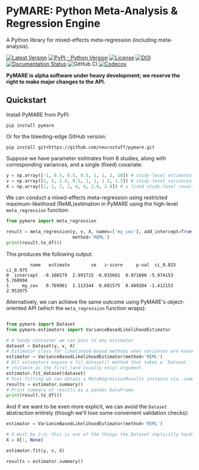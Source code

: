 # PyMARE: Python Meta-Analysis & Regression Engine
A Python library for mixed-effects meta-regression (including meta-analysis).

[![Latest Version](https://img.shields.io/pypi/v/pymare.svg)](https://pypi.python.org/pypi/pymare/)
[![PyPI - Python Version](https://img.shields.io/pypi/pyversions/pymare.svg)](https://pypi.python.org/pypi/pymare/)
[![License](https://img.shields.io/badge/License-MIT-blue.svg)](https://opensource.org/licenses/MIT)
[![DOI](https://zenodo.org/badge/228903736.svg)](https://zenodo.org/badge/latestdoi/228903736)
[![Documentation Status](https://readthedocs.org/projects/pymare/badge/?version=latest)](http://pymare.readthedocs.io/en/latest/?badge=latest)
![GitHub CI](https://github.com/neurostuff/pymare/actions/workflows/testing.yml/badge.svg)
[![Codecov](https://codecov.io/gh/neurostuff/PyMARE/branch/master/graph/badge.svg)](https://codecov.io/gh/neurostuff/pymare)

**PyMARE is alpha software under heavy development; we reserve the right to make major changes to the API.**

## Quickstart
Install PyMARE from PyPI:
```
pip install pymare
```


Or for the bleeding-edge GitHub version:

```
pip install git+https://github.com/neurostuff/pymare.git
```

Suppose we have parameter estimates from 8 studies, along with corresponding variances, and a single (fixed) covariate:

```python
y = np.array([-1, 0.5, 0.5, 0.5, 1, 1, 2, 10]) # study-level estimates
v = np.array([1, 1, 2.4, 0.5, 1, 1, 1.2, 1.5]) # study-level variances
X = np.array([1, 1, 2, 2, 4, 4, 2.8, 2.8]) # a fixed study-level covariate
```

We can conduct a mixed-effects meta-regression using restricted maximum-likelihood (ReML)estimation in PyMARE using the high-level `meta_regression` function:

```python
from pymare import meta_regression

result = meta_regression(y, v, X, names=['my_cov'], add_intercept=True,
                         method='REML')
print(result.to_df())
```

This produces the following output:

```
         name   estimate        se   z-score     p-val  ci_0.025   ci_0.975
0  intercept  -0.106579  2.993715 -0.035601  0.971600 -5.974153   5.760994
1     my_cov   0.769961  1.113344  0.691575  0.489204 -1.412153   2.952075
```

Alternatively, we can achieve the same outcome using PyMARE's object-oriented API (which the `meta_regression` function wraps):

```python

from pymare import Dataset
from pymare.estimators import VarianceBasedLikelihoodEstimator

# A handy container we can pass to any estimator
dataset = Dataset(y, v, X)
# Estimator class for likelihood-based methods when variances are known
estimator = VarianceBasedLikelihoodEstimator(method='REML')
# All estimators expose a fit_dataset() method that takes a `Dataset`
# instance as the first (and usually only) argument.
estimator.fit_dataset(dataset)
# Post-fitting we can obtain a MetaRegressionResults instance via .summary()
results = estimator.summary()
# Print summary of results as a pandas DataFrame
print(result.to_df())
```

And if we want to be even more explicit, we can avoid the `Dataset` abstraction
entirely (though we'll lose some convenient validation checks):

```python
estimator = VarianceBasedLikelihoodEstimator(method='REML')

# X must be 2-d; this is one of the things the Dataset implicitly handles.
X = X[:, None]

estimator.fit(y, v, X)

results = estimator.summary()
```

